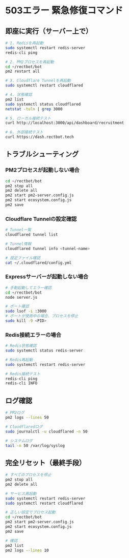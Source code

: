 # 503エラー 緊急修復コマンド

## 即座に実行（サーバー上で）

```bash
# 1. Redisを再起動
sudo systemctl restart redis-server
redis-cli ping

# 2. PM2プロセスを再起動
cd ~/rectbot/bot
pm2 restart all

# 3. Cloudflare Tunnelを再起動
sudo systemctl restart cloudflared

# 4. 状態確認
pm2 list
sudo systemctl status cloudflared
netstat -tuln | grep 3000

# 5. ローカル接続テスト
curl http://localhost:3000/api/dashboard/recruitment

# 6. 外部接続テスト
curl https://dash.rectbot.tech
```

## トラブルシューティング

### PM2プロセスが起動しない場合
```bash
cd ~/rectbot/bot
pm2 stop all
pm2 delete all
pm2 start pm2-server.config.js
pm2 start ecosystem.config.js
pm2 save
```

### Cloudflare Tunnelの設定確認
```bash
# Tunnel一覧
cloudflared tunnel list

# Tunnel情報
cloudflared tunnel info <tunnel-name>

# 設定ファイル確認
cat ~/.cloudflared/config.yml
```

### Expressサーバーが起動しない場合
```bash
# 手動起動してエラー確認
cd ~/rectbot/bot
node server.js

# ポート確認
sudo lsof -i :3000
# ポートが使用中の場合、プロセスを停止
sudo kill -9 <PID>
```

### Redis接続エラーの場合
```bash
# Redis状態確認
sudo systemctl status redis-server

# Redis再起動
sudo systemctl restart redis-server

# Redis接続テスト
redis-cli ping
redis-cli INFO
```

## ログ確認
```bash
# PM2ログ
pm2 logs --lines 50

# Cloudflaredログ
sudo journalctl -u cloudflared -n 50

# システムログ
tail -n 50 /var/log/syslog
```

## 完全リセット（最終手段）
```bash
# すべてのプロセスを停止
pm2 stop all
pm2 delete all

# サービス再起動
sudo systemctl restart redis-server
sudo systemctl restart cloudflared

# 正しい設定でプロセス起動
cd ~/rectbot/bot
pm2 start pm2-server.config.js
pm2 start ecosystem.config.js
pm2 save

# 確認
pm2 list
pm2 logs --lines 10
```